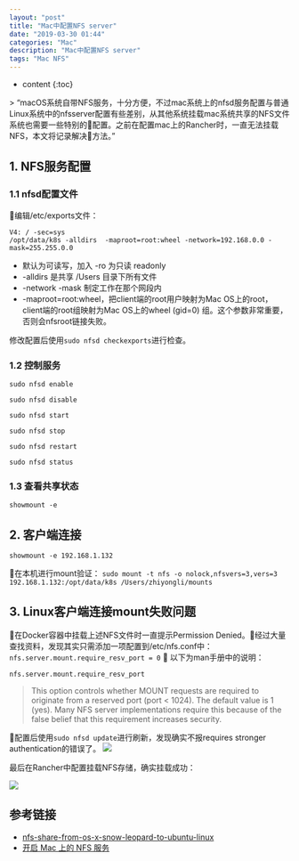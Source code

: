 ```yaml
---
layout: "post"
title: "Mac中配置NFS server"
date: "2019-03-30 01:44"
categories: "Mac"
description: "Mac中配置NFS server"
tags: "Mac NFS"
---
```

* content
{:toc}


<div class="postImg" style="background-image:url(http://carforeasy.cn/mac中配置nfs-a611059f.png)"></div>
> “macOS系统自带NFS服务，十分方便，不过mac系统上的nfsd服务配置与普通Linux系统中的nfsserver配置有些差别，从其他系统挂载mac系统共享的NFS文件系统也需要一些特别的配置。之前在配置mac上的Rancher时，一直无法挂载NFS，本文将记录解决方法。”





## 1. NFS服务配置
### 1.1 nfsd配置文件
 编辑/etc/exports文件：

```
V4: / -sec=sys
/opt/data/k8s -alldirs  -maproot=root:wheel -network=192.168.0.0 -mask=255.255.0.0
```

+ 默认为可读写，加入 -ro 为只读 readonly
+ -alldirs 是共享 /Users 目录下所有文件
+ -network -mask 制定工作在那个网段内
+ -maproot=root:wheel，把client端的root用户映射为Mac OS上的root，client端的root组映射为Mac OS上的wheel (gid=0) 组。这个参数非常重要，否则会nfsroot链接失败。

修改配置后使用``sudo nfsd checkexports``进行检查。

### 1.2 控制服务
``sudo nfsd enable  ``

``sudo nfsd disable  ``

``sudo nfsd start  ``

``sudo nfsd stop  ``

``sudo nfsd restart  ``

``sudo nfsd status  ``

### 1.3 查看共享状态
  ``showmount -e``


## 2. 客户端连接
``showmount -e 192.168.1.132``

在本机进行mount验证：
``
sudo mount -t nfs -o nolock,nfsvers=3,vers=3 192.168.1.132:/opt/data/k8s /Users/zhiyongli/mounts
``

## 3. Linux客户端连接mount失败问题
在Docker容器中挂载上述NFS文件时一直提示Permission Denied。经过大量查找资料，发现其实只需添加一项配置到/etc/nfs.conf中：
``nfs.server.mount.require_resv_port = 0``

以下为man手册中的说明：

``nfs.server.mount.require_resv_port``
>This option controls whether MOUNT requests are required to
originate from a reserved port (port < 1024).  The default value
is 1 (yes).  Many NFS server implementations require this
because of the false belief that this requirement increases
security.

配置后使用``sudo nfsd update``进行刷新，发现确实不报requires stronger authentication的错误了。
![](http://carforeasy.cn/mac中配置nfs-01a65a7a.png)

最后在Rancher中配置挂载NFS存储，确实挂载成功：

![](http://carforeasy.cn/mac中配置nfs-dae6bb84.png)

## 参考链接

+ [nfs-share-from-os-x-snow-leopard-to-ubuntu-linux](https://superuser.com/questions/183588/nfs-share-from-os-x-snow-leopard-to-ubuntu-linux)
+ [开启 Mac 上的 NFS 服务](https://xiaozhuanlan.com/topic/8560297431)
